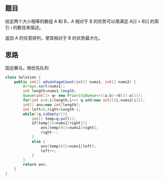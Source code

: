 ## 题目
给定两个大小相等的数组 A 和 B，A 相对于 B 的优势可以用满足 A[i] > B[i] 的索引 i 的数目来描述。

返回 A 的任意排列，使其相对于 B 的优势最大化。
## 思路
田忌赛马，用优先队列
```java
class Solution {
    public int[] advantageCount(int[] nums1, int[] nums2) {
        Arrays.sort(nums1);
        int length=nums1.length;
        Queue<int[]> q= new PriorityQueue<>((a,b)->b[1]-a[1]);
        for(int i=0;i<length;i++) q.add(new int[]{i,nums2[i]});
        int[] ans=new int[length];
        int left=0,right=length-1;
        while(!q.isEmpty()){
            int[] temp=q.poll();
            if(temp[1]<nums1[right]){
                ans[temp[0]]=nums1[right];
                right--;
            }
            else {
                ans[temp[0]]=nums1[left];
                left++;
            }
        }
        return ans;
    }
}
```
